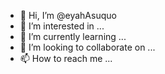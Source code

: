 - 👋 Hi, I’m @eyahAsuquo
- 👀 I’m interested in ...
- 🌱 I’m currently learning ...
- 💞️ I’m looking to collaborate on ...
- 📫 How to reach me ...

<!---
eyahAsuquo/eyahAsuquo is a ✨ special ✨ repository because its `README.md` (this file) appears on your GitHub profile.
You can click the Preview link to take a look at your changes.
--->
